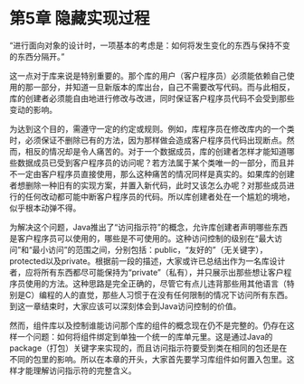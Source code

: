 # 第5章 隐藏实现过程


“进行面向对象的设计时，一项基本的考虑是：如何将发生变化的东西与保持不变的东西分隔开。”

这一点对于库来说是特别重要的。那个库的用户（客户程序员）必须能依赖自己使用的那一部分，并知道一旦新版本的库出台，自己不需要改写代码。而与此相反，库的创建者必须能自由地进行修改与改进，同时保证客户程序员代码不会受到那些变动的影响。

为达到这个目的，需遵守一定的约定或规则。例如，库程序员在修改库内的一个类时，必须保证不删除已有的方法，因为那样做会造成客户程序员代码出现断点。然而，相反的情况却是令人痛苦的。对于一个数据成员，库的创建者怎样才能知道哪些数据成员已受到客户程序员的访问呢？若方法属于某个类唯一的一部分，而且并不一定由客户程序员直接使用，那么这种痛苦的情况同样是真实的。如果库的创建者想删除一种旧有的实现方案，并置入新代码，此时又该怎么办呢？对那些成员进行的任何改动都可能中断客户程序员的代码。所以库创建者处在一个尴尬的境地，似乎根本动弹不得。

为解决这个问题，Java推出了“访问指示符”的概念，允许库创建者声明哪些东西是客户程序员可以使用的，哪些是不可使用的。这种访问控制的级别在“最大访问”和“最小访问”的范围之间，分别包括：public，“友好的”（无关键字），protected以及private。根据前一段的描述，大家或许已总结出作为一名库设计者，应将所有东西都尽可能保持为“private”（私有），并只展示出那些想让客户程序员使用的方法。这种思路是完全正确的，尽管它有点儿违背那些用其他语言（特别是C）编程的人的直觉，那些人习惯于在没有任何限制的情况下访问所有东西。到这一章结束时，大家应该可以深刻体会到Java访问控制的价值。

然而，组件库以及控制谁能访问那个库的组件的概念现在仍不是完整的。仍存在这样一个问题：如何将组件绑定到单独一个统一的库单元里。这是通过Java的package（打包）关键字来实现的，而且访问指示符要受到类在相同的包还是在不同的包里的影响。所以在本章的开头，大家首先要学习库组件如何置入包里。这样才能理解访问指示符的完整含义。
